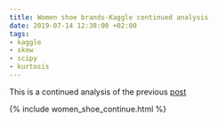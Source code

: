 ```yaml
---
title: Women shoe brands-Kaggle continued analysis
date: 2019-07-14 12:38:00 +02:00
tags:
- kaggle
- skew
- scipy
- kurtosis
---
```


This is a continued analysis of the previous [post](https://finpy.org/2019-07-09-womens-shoe-prices-a-list-of-10-000-womens-shoes-and-the-prices-at-which-they-are-sold/)


{% include women_shoe_continue.html %}